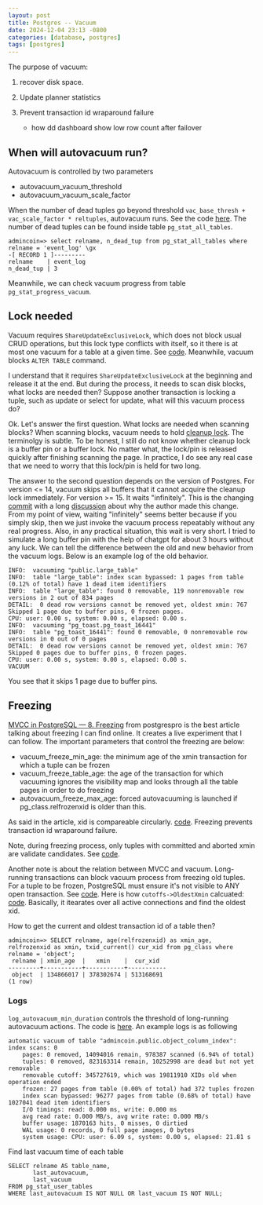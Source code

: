 ```yaml
---
layout: post
title: Postgres -- Vacuum
date: 2024-12-04 23:13 -0800
categories: [database, postgres]
tags: [postgres]
---
```


The purpose of vacuum:

1. recover disk space.
2. Update planner statistics
3. Prevent transaction id wraparound failure

   - how dd dashboard show low row count after failover

## When will autovacuum run?

Autovacuum is controlled by two parameters

- autovacuum_vacuum_threshold
- autovacuum_vacuum_scale_factor

When the number of dead tuples go beyond threshold
`vac_base_thresh + vac_scale_factor * reltuples`, autovacuum runs. See the code
[here](https://github.com/postgres/postgres/blob/e4c8865196f6ad6bb3473bcad1d2ad51147e4513/src/backend/postmaster/autovacuum.c#L3053).
The number of dead tuples can be found inside table `pg_stat_all_tables`.

```
admincoin=> select relname, n_dead_tup from pg_stat_all_tables where relname = 'event_log' \gx
-[ RECORD 1 ]---------
relname    | event_log
n_dead_tup | 3
```

Meanwhile, we can check vacuum progress from table `pg_stat_progress_vacuum`.

## Lock needed

Vacuum requires `ShareUpdateExclusiveLock`, which does not block usual CRUD
operations, but this lock type conflicts with itself, so it there is at most
one vacuum for a table at a given time. See
[code](https://github.com/postgres/postgres/blob/a3e6c6f929912f928fa405909d17bcbf0c1b03ee/src/backend/commands/vacuum.c#L2020).
Meanwhile, vacuum blocks `ALTER TABLE` command.

I understand that it requires `ShareUpdateExclusiveLock` at the beginning and
release it at the end. But during the process, it needs to scan disk blocks,
what locks are needed then? Suppose another transaction is locking a tuple,
such as update or select for update, what will this vacuum process do?

Ok. Let's answer the first question. What locks are needed when scanning
blocks? When scanning blocks, vacuum needs to hold
[cleanup lock](https://github.com/postgres/postgres/blob/e4c8865196f6ad6bb3473bcad1d2ad51147e4513/src/backend/access/heap/vacuumlazy.c#L927).
The terminolgy is subtle. To be honest, I still do not know whether cleanup
lock is a buffer pin or a buffer lock. No matter what, the lock/pin is released
quickly after finishing scanning the page. In practice, I do see any real case
that we need to worry that this lock/pin is held for two long.

The answer to the second question depends on the version of Postgres. For
version <= 14, vacuum skips all buffers that it cannot acquire the cleanup lock
immediately. For version >= 15. It waits "infinitely". This is the changing
[commit](https://github.com/postgres/postgres/commit/44fa84881fff4529d68e2437a58ad2c906af5805#diff-3198152613d9a28963266427b380e3d4fbbfabe96a221039c6b1f37bc575b965L1057)
with a long
[discussion](https://www.postgresql.org/message-id/flat/CA%2BTgmoZYri_LUp4od_aea%3DA8RtjC%2B-Z1YmTc7ABzTf%2BtRD2Opw%40mail.gmail.com#34b6b03d6d8340b186a19f72c0b7a698)
about why the author made this change. From my point of view, waiting
"infinitely" seems better because if you simply skip, then we just invoke the
vacuum process repeatably without any real progress. Also, in any practical
situation, this wait is very short. I tried to simulate a long buffer pin with
the help of chatgpt for about 3 hours without any luck. We can tell the
difference between the old and new behavior from the vacuum logs. Below is an
example log of the old behavior.

```
INFO:  vacuuming "public.large_table"
INFO:  table "large_table": index scan bypassed: 1 pages from table (0.12% of total) have 1 dead item identifiers
INFO:  table "large_table": found 0 removable, 119 nonremovable row versions in 2 out of 834 pages
DETAIL:  0 dead row versions cannot be removed yet, oldest xmin: 767
Skipped 1 page due to buffer pins, 0 frozen pages.
CPU: user: 0.00 s, system: 0.00 s, elapsed: 0.00 s.
INFO:  vacuuming "pg_toast.pg_toast_16441"
INFO:  table "pg_toast_16441": found 0 removable, 0 nonremovable row versions in 0 out of 0 pages
DETAIL:  0 dead row versions cannot be removed yet, oldest xmin: 767
Skipped 0 pages due to buffer pins, 0 frozen pages.
CPU: user: 0.00 s, system: 0.00 s, elapsed: 0.00 s.
VACUUM
```

You see that it skips 1 page due to buffer pins.

## Freezing

[MVCC in PostgreSQL — 8. Freezing](https://postgrespro.com/blog/pgsql/5967948)
from postgrespro is the best article talking about freezing I can find online.
It creates a live experiment that I can follow. The important parameters that
control the freezing are below:

- vacuum_freeze_min_age: the minimum age of the xmin transaction for which a
  tuple can be frozen
- vacuum_freeze_table_age: the age of the transaction for which vacuuming
  ignores the visibility map and looks through all the table pages in order to
  do freezing
- autovacuum_freeze_max_age: forced autovacuuming is launched if
  pg_class.relfrozenxid is older than this.

As said in the article, xid is compareable circularly.
[code](https://github.com/postgres/postgres/blob/a3e6c6f929912f928fa405909d17bcbf0c1b03ee/src/backend/access/transam/transam.c#L280).
Freezing prevents transaction id wraparound failure.

Note, during freezing process, only tuples with committed and aborted xmin are
validate candidates. See
[code](https://github.com/postgres/postgres/blob/e4c8865196f6ad6bb3473bcad1d2ad51147e4513/src/include/access/heapam.h#L136).

Another note is about the relation between MVCC and vacuum. Long-running
transactions can block vacuum process from freezing old tuples. For a tuple to
be frozen, PostgreSQL must ensure it's not visible to ANY open transaction. See
[code](https://github.com/postgres/postgres/blob/e4c8865196f6ad6bb3473bcad1d2ad51147e4513/src/backend/access/heap/heapam.c#L6930).
Here is how `cutoffs->OldestXmin` calcuated:
[code](https://github.com/postgres/postgres/blob/e4c8865196f6ad6bb3473bcad1d2ad51147e4513/src/backend/commands/vacuum.c#L1120).
Basically, it itearates over all active connections and find the oldest xid.

How to get the current and oldest transaction id of a table then?

```
admincoin=> SELECT relname, age(relfrozenxid) as xmin_age, relfrozenxid as xmin, txid_current() cur_xid from pg_class where relname = 'object';
 relname | xmin_age  |   xmin    |  cur_xid
---------+-----------+-----------+-----------
 object  | 134866017 | 378302674 | 513168691
(1 row)
```

### Logs

`log_autovacuum_min_duration` controls the threshold of long-running autovacuum
actions. The code is
[here](https://github.com/postgres/postgres/blob/a3e6c6f929912f928fa405909d17bcbf0c1b03ee/src/backend/access/heap/vacuumlazy.c#L599).
An example logs is as following

```
automatic vacuum of table "admincoin.public.object_column_index": index scans: 0
	pages: 0 removed, 14094016 remain, 978387 scanned (6.94% of total)
	tuples: 0 removed, 823163314 remain, 10252998 are dead but not yet removable
	removable cutoff: 345727619, which was 19811910 XIDs old when operation ended
	frozen: 27 pages from table (0.00% of total) had 372 tuples frozen
	index scan bypassed: 96277 pages from table (0.68% of total) have 1027041 dead item identifiers
	I/O timings: read: 0.000 ms, write: 0.000 ms
	avg read rate: 0.000 MB/s, avg write rate: 0.000 MB/s
	buffer usage: 1870163 hits, 0 misses, 0 dirtied
	WAL usage: 0 records, 0 full page images, 0 bytes
	system usage: CPU: user: 6.09 s, system: 0.00 s, elapsed: 21.81 s
```

Find last vacuum time of each table

```
SELECT relname AS table_name,
       last_autovacuum,
       last_vacuum
FROM pg_stat_user_tables
WHERE last_autovacuum IS NOT NULL OR last_vacuum IS NOT NULL;
```
